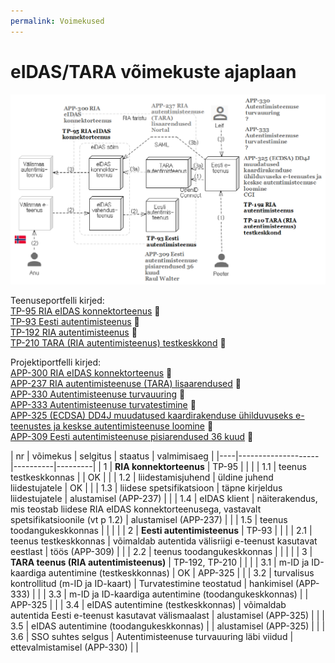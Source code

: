```yaml
---
permalink: Voimekused
---
```


# eIDAS/TARA võimekuste ajaplaan

<img src='img/PLAAN-1.PNG' style='width: 800px;'>

Teenuseportfelli kirjed:<br>
[TP-95 RIA eIDAS konnektorteenus](https://jira.ria.ee/projects/TP/issues/TP-95) &#128273;<br>
[TP-93 Eesti autentimisteenus](https://jira.ria.ee/projects/TP/issues/TP-93) &#128273;<br>
[TP-192 RIA autentimisteenus](https://jira.ria.ee/projects/TP/issues/TP-192) &#128273;<br>
[TP-210 TARA (RIA autentimisteenus) testkeskkond](https://jira.ria.ee/projects/TP/issues/TP-210) &#128273;<br>

Projektiportfelli kirjed:<br>
[APP-300 RIA eIDAS konnektorteenus](https://jira.ria.ee/browse/APP-300) &#128273;<br>
[APP-237 RIA autentimisteenuse (TARA) lisaarendused](https://jira.ria.ee/browse/APP-237) &#128273;<br>
[APP-330  Autentimisteenuse turvauuring](https://jira.ria.ee/browse/APP-330) &#128273;<br>
[APP-333 Autentimisteenuse turvatestimine](https://jira.ria.ee/browse/APP-333) &#128273;<br>
[APP-325 (ECDSA) DD4J muudatused kaardirakenduse ühilduvuseks e-teenustes ja keskse autentimisteenuse loomine](https://jira.ria.ee/browse/APP-325) &#128273;<br>
[APP-309 Eesti autentimisteenuse pisiarendused 36 kuud](https://jira.ria.ee/browse/APP-309) &#128273;

| nr | võimekus | selgitus | staatus | valmimisaeg |
|----|--------------------|----------|---------|
| 1  | __RIA konnektorteenus__ | TP-95 |         |    |
| 1.1  | teenus testkeskkonnas |       | OK |    |
| 1.2  | liidestamisjuhend | üldine juhend liidestujatele  | OK  |    |
| 1.3  | liidese spetsifikatsioon | täpne kirjeldus liidestujatele | alustamisel (APP-237) |    |
| 1.4  | eIDAS klient            | näiterakendus, mis teostab liidese RIA eIDAS konnektorteenusega, vastavalt spetsifikatsioonile (vt p 1.2) | alustamisel (APP-237) |    |
| 1.5  | teenus toodangukeskkonnas |     |    |    |
| 2    | __Eesti autentimisteenus__ | TP-93 |     |    |
| 2.1  | teenus testkeskkonnas   | võimaldab autentida välisriigi e-teenust kasutavat eestlast | töös (APP-309) |    |
| 2.2  | teenus toodangukeskkonnas |   |     |    |
| 3    | __TARA teenus (RIA autentimisteenus)__ | TP-192, TP-210 |  |    |
| 3.1  | m-ID ja ID-kaardiga autentimine (testkeskkonnas) | OK  | APP-325 |    |
| 3.2  | turvalisus kontrollitud (m-ID ja ID-kaart) | Turvatestimine teostatud | hankimisel (APP-333) |    |
| 3.3  | m-ID ja ID-kaardiga autentimine (toodangukeskkonnas) |   | APP-325 |    |
| 3.4  | eIDAS autentimine (testkeskkonnas) | võimaldab autentida Eesti e-teenust kasutavat välismaalast | alustamisel (APP-325) |    |
| 3.5  | eIDAS autentimine (toodangukeskkonnas) |   | alustamisel (APP-325) |    |
| 3.6  | SSO suhtes selgus | Autentimisteenuse turvauuring läbi viidud | ettevalmistamisel (APP-330) |    |
